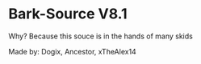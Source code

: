 # Bark-Source V8.1
Why? Because this souce is in the hands of many skids

Made by: 
Dogix, 
Ancestor, 
xTheAlex14

